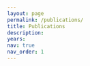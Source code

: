 ```yaml
---
layout: page
permalink: /publications/
title: Publications
description: 
years: 
nav: true
nav_order: 1
---
```

